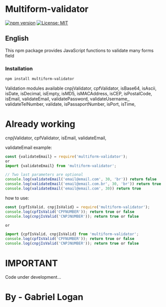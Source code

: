 # Multiform-validator

[![npm version](https://badge.fury.io/js/multiform-validator.svg)](https://badge.fury.io/js/multiform-validator)
[![License: MIT](https://img.shields.io/badge/License-MIT-yellow.svg)](https://opensource.org/licenses/MIT)

## English

This npm package provides JavaScript functions to validate many forms field

### Installation

```bash
npm install multiform-validator
```

Validation modules available
cnpjValidator,
cpfValidator,
isBase64,
isAscii,
isDate,
isDecimal,
isEmpty,
isMD5,
isMACAddress,
isCEP,
isPostalCode,
isEmail,
validateEmail,
validatePassword,
validateUsername,,
validateTelNumber,
validate,
isPassaportNumber,
isPort,
isTime,

# Already working
cnpjValidator,
cpfValidator,
isEmail,
validateEmail,

validateEmail example:

```javascript
const {validateEmail} = require('multiform-validator');
or
import {validateEmail} from 'multiform-validator';

// Two last parameters are optional
console.log(validateEmail('email@email.com', 30, 'br')) return false
console.log(validateEmail('email@email.com.br', 30, 'br')) return true
console.log(validateEmail('email@email.com', 30)) return true
```

how to use:
```javascript
const {cpfIsValid, cnpjIsValid} = require('multiform-validator');
console.log(cpfIsValid('CPFNUMBER')); return true or false
console.log(cnpjIsValid('CNPJNUMBER')); return true or false

or

import {cpfIsValid, cnpjIsValid} from 'multiform-validator';
console.log(cpfIsValid('CPFNUMBER')); return true or false
console.log(cnpjIsValid('CNPJNUMBER')); return true or false
```

# IMPORTANT
Code under development...

# By - Gabriel Logan
